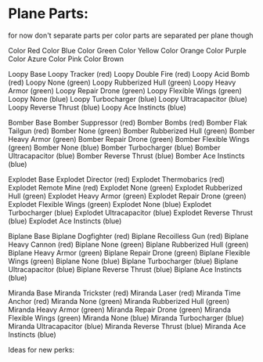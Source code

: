# Plane Parts:

for now don't separate parts per color
parts are separated per plane though

Color Red
Color Blue
Color Green
Color Yellow
Color Orange
Color Purple
Color Azure
Color Pink
Color Brown

Loopy Base
Loopy Tracker (red)
Loopy Double Fire (red)
Loopy Acid Bomb (red)
Loopy None (green)
Loopy Rubberized Hull (green)
Loopy Heavy Armor (green)
Loopy Repair Drone (green)
Loopy Flexible Wings (green)
Loopy None (blue)
Loopy Turbocharger (blue)
Loopy Ultracapacitor (blue)
Loopy Reverse Thrust (blue)
Loopy Ace Instincts (blue)

Bomber Base
Bomber Suppressor (red)
Bomber Bombs (red)
Bomber Flak Tailgun (red)
Bomber None (green)
Bomber Rubberized Hull (green)
Bomber Heavy Armor (green)
Bomber Repair Drone (green)
Bomber Flexible Wings (green)
Bomber None (blue)
Bomber Turbocharger (blue)
Bomber Ultracapacitor (blue)
Bomber Reverse Thrust (blue)
Bomber Ace Instincts (blue)

Explodet Base
Explodet Director (red)
Explodet Thermobarics (red)
Explodet Remote Mine (red)
Explodet None (green)
Explodet Rubberized Hull (green)
Explodet Heavy Armor (green)
Explodet Repair Drone (green)
Explodet Flexible Wings (green)
Explodet None (blue)
Explodet Turbocharger (blue)
Explodet Ultracapacitor (blue)
Explodet Reverse Thrust (blue)
Explodet Ace Instincts (blue)

Biplane Base
Biplane Dogfighter (red)
Biplane Recoilless Gun (red)
Biplane Heavy Cannon (red)
Biplane None (green)
Biplane Rubberized Hull (green)
Biplane Heavy Armor (green)
Biplane Repair Drone (green)
Biplane Flexible Wings (green)
Biplane None (blue)
Biplane Turbocharger (blue)
Biplane Ultracapacitor (blue)
Biplane Reverse Thrust (blue)
Biplane Ace Instincts (blue)

Miranda Base
Miranda Trickster (red)
Miranda Laser (red)
Miranda Time Anchor (red)
Miranda None (green)
Miranda Rubberized Hull (green)
Miranda Heavy Armor (green)
Miranda Repair Drone (green)
Miranda Flexible Wings (green)
Miranda None (blue)
Miranda Turbocharger (blue)
Miranda Ultracapacitor (blue)
Miranda Reverse Thrust (blue)
Miranda Ace Instincts (blue)

Ideas for new perks:
